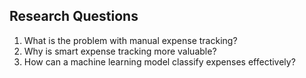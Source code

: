 ## Research Questions
1. What is the problem with manual expense tracking?
2. Why is smart expense tracking more valuable?          
3. How can a machine learning model classify expenses effectively?
